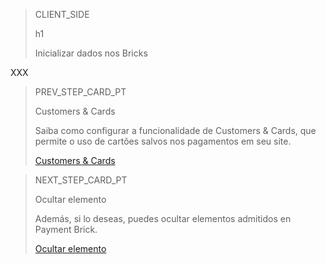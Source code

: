 > CLIENT_SIDE
>
> h1
>
> Inicializar dados nos Bricks

XXX

> PREV_STEP_CARD_PT
>
> Customers & Cards
>
> Saiba como configurar a funcionalidade de Customers & Cards, que permite o uso de cartões salvos nos pagamentos em seu site. 
>
> [Customers & Cards](/developers/pt/docs/checkout-bricks/payment-brick/additional-customization/customers-cards) 

> NEXT_STEP_CARD_PT
>
> Ocultar elemento
>
> Además, si lo deseas, puedes ocultar elementos admitidos en Payment Brick.
>
> [Ocultar elemento](/developers/es/docs/checkout-bricks/payment-brick/additional-customization/hide-element)